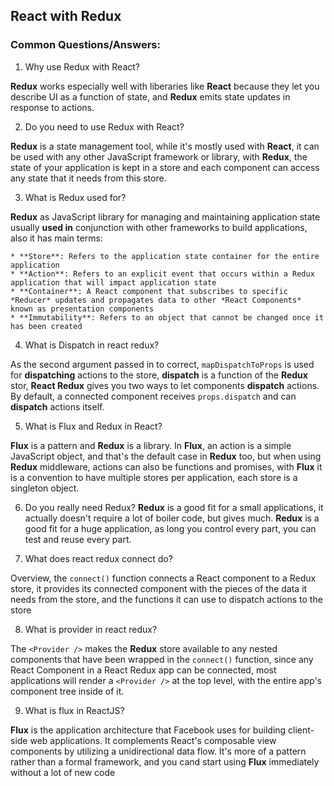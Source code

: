 ## React with Redux

### Common Questions/Answers:

1. Why use Redux with React?

**Redux** works especially well with liberaries like **React** because they let you describe UI as a function of state, and **Redux** emits state updates in response to actions.

2. Do you need to use Redux with React?

**Redux** is a state management tool, while it's mostly used with **React**, it can be used with any other JavaScript framework or library, with **Redux**, the state of your application is kept in a store and each component can access any state that it needs from this store.

3. What is Redux used for?

**Redux** as JavaScript library for managing and maintaining application state usually **used in** conjunction with other frameworks to build applications, also it has main terms:

	* **Store**: Refers to the application state container for the entire application
	* **Action**: Refers to an explicit event that occurs within a Redux application that will impact application state
	* **Container**: A React component that subscribes to specific *Reducer* updates and propagates data to other *React Components* known as presentation components
	* **Immutability**: Refers to an object that cannot be changed once it has been created

4. What is Dispatch in react redux?

As the second argument passed in to correct, `mapDispatchToProps` is used for **dispatching** actions to the store, **dispatch** is a function of the **Redux** stor, **React Redux** gives you two ways to let components **dispatch** actions. By default, a connected component receives `props.dispatch` and can **dispatch** actions itself.

5. What is Flux and Redux in React?

**Flux** is a pattern and **Redux** is a library. In **Flux**, an action is a simple JavaScript object, and that's the default case in **Redux** too, but when using **Redux** middleware, actions can also be functions and promises, with **Flux** it is a convention to have multiple stores per application, each store is a singleton object.

6. Do you really need Redux?
**Redux** is a good fit for a small applications, it actually doesn't require a lot of boiler code, but gives much. 
**Redux** is a good fit for a huge application, as long you control every part, you can test and reuse every part.

7. What does react redux connect do?

Overview, the `connect()` function connects a React component to a Redux store, it provides its connected component with the pieces of the data it needs from the store, and the functions it can use to dispatch actions to the store

8. What is provider in react redux?

The `<Provider />` makes the **Redux** store available to any nested components that have been wrapped in the `connect()` function, since any React Component in a React Redux app can be connected, most applications will render a `<Provider />` at the top level, with the entire app's component tree inside of it.

9. What is flux in ReactJS?

**Flux** is the application architecture that Facebook uses for building client-side web applications. It complements React's composable view components by utilizing a unidirectional data flow. It's more of a pattern rather than a formal framework, and you cand start using **Flux** immediately without a lot of new code
